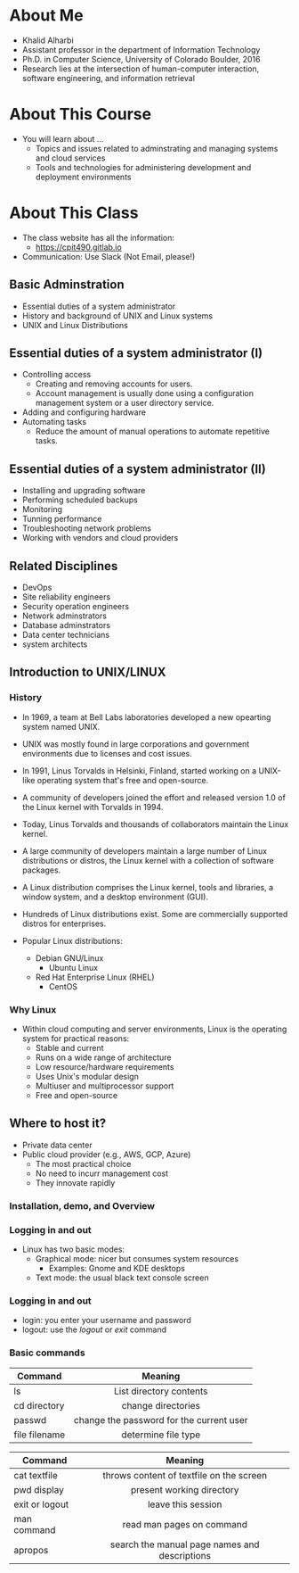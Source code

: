 # About Me

- Khalid Alharbi
- Assistant professor in the department of Information Technology
- Ph.D. in Computer Science, University of Colorado Boulder, 2016
- Research lies at the intersection of human-computer interaction, software engineering, and information retrieval


# About This Course
- You will learn about ...
  - Topics and issues related to adminstrating and managing systems and cloud services
  - Tools and technologies for administering development and deployment environments


# About This Class
- The class website has all the information:
  - <a href="https://cpit490.gitlab.io">https://cpit490.gitlab.io</a>
- Communication: Use Slack (Not Email, please!)


## Basic Adminstration
- Essential duties of a system administrator
- History and background of UNIX and Linux systems
- UNIX and Linux Distributions


## Essential duties of a system administrator (I)
- Controlling access
  - Creating and removing accounts for users.
  - Account management is usually done using a configuration management system or a user directory service.
- Adding and configuring hardware
- Automating tasks
  - Reduce the amount of manual operations to automate repetitive tasks.


## Essential duties of a system administrator (II)
- Installing and upgrading software
- Performing scheduled backups
- Monitoring
- Tunning performance
- Troubleshooting network problems
- Working with vendors and cloud providers


## Related Disciplines
- DevOps
- Site reliability engineers
- Security operation engineers
- Network adminstrators
- Database adminstrators
- Data center technicians
- system architects



## Introduction to UNIX/LINUX
### History
- In 1969, a team at Bell Labs laboratories developed a new opearting system named UNIX.
- UNIX was mostly found in large corporations and government environments due to licenses and cost issues.
- In 1991, Linus Torvalds in Helsinki, Finland, started working on a UNIX-like operating system that's free and open-source.


- A community of developers joined the effort and released version 1.0 of the Linux kernel with Torvalds in 1994.
- Today, Linus Torvalds and thousands of collaborators maintain the Linux kernel.
- A large community of developers maintain a large number of Linux distributions or distros, the Linux kernel with a collection of software packages.


- A Linux distribution comprises the Linux kernel, tools and libraries, a window system, and a desktop environment (GUI).
- Hundreds of Linux distributions exist. Some are commercially supported distros for enterprises.
- Popular Linux distributions: 
  - Debian GNU/Linux
    - Ubuntu Linux
  - Red Hat Enterprise Linux (RHEL)
    - CentOS



### Why Linux
- Within cloud computing and server environments, Linux is the operating system for practical reasons:
  - Stable and current
  - Runs on a wide range of architecture
  - Low resource/hardware requirements
  - Uses Unix's modular design
  - Multiuser and multiprocessor support
  - Free and open-source


## Where to host it?
- Private data center
- Public cloud provider (e.g., AWS, GCP, Azure)
  - The most practical choice
  - No need to incurr management cost
  - They innovate rapidly


### Installation, demo, and Overview


### Logging in and out
- Linux has two basic modes:
  - Graphical mode: nicer but consumes system resources
    - Examples: Gnome and KDE desktops
  - Text mode: the usual black text console screen


### Logging in and out
 - login: you enter your username and password
 - logout: use the _logout_ or _exit_ command


### Basic commands

| Command	   |      Meaning                                 |
|----------|:-----------------------------------------------:|
| ls |  List directory contents |
| cd directory | change directories  |
| passwd |  change the password for the current user |
| file filename	 |  determine file type |


| Command	   |      Meaning                                 |
|----------|:-----------------------------------------------:|
| cat textfile | throws content of textfile on the screen  |
| pwd	display  |  present working directory |
|  exit or logout|   leave this session|
| man command	 |  read man pages on command |
| apropos | search the manual page names and descriptions |

